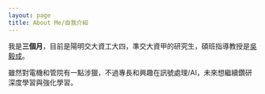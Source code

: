 ```yaml
---
layout: page
title: About Me/自我介紹
---
```


我是**三個月**，目前是陽明交大資工大四，準交大資甲的研究生，碩班指導教授是[吳毅成](https://cgilab.nctu.edu.tw/~icwu/ch_index.html)。

雖然對電機和管院有一點涉獵，不過專長和興趣在訊號處理/AI，未來想繼續鑽研深度學習與強化學習。
